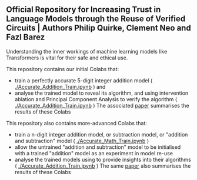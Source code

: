 ## Official Repository for Increasing Trust in Language Models through the Reuse of Verified Circuits | Authors Philip Quirke, Clement Neo and Fazl Barez

Understanding the inner workings of machine learning models like Transformers is vital for their safe and ethical use. 

This repository contains our initial Colabs that:
- train a perfectly accurate 5-digit integer addition model ( [./Accurate_Addition_Train.ipynb](https://github.com/apartresearch/verified_addition/blob/main/Accurate_Addition_Train.ipynb) ) and
- analyse the trained model to reveal its algorithm, and using intervention ablation and Principal Component Analysis to verify the algorithm ( [./Accurate_Addition_Train.ipynb](https://github.com/apartresearch/verified_addition/blob/main/Accurate_Addition_Analyse.ipynb) ) 
The associated [paper](https://arxiv.org/abs/2402.02619) summarises the results of these Colabs 

This repository also contains more-advanced Colabs that:
- train a n-digit integer addition model, or subtraction model, or "addition and subtraction" model ( [./Accurate_Math_Train.ipynb](https://github.com/apartresearch/verified_addition/blob/main/Accurate_Math_Train.ipynb) )
- allow the untrained "addition and subtraction" model to be initialised with a trained "addition" model as an experiment in model re-use 
- analyse the trained models using to provide insights into their algorithms  ( [./Accurate_Addition_Train.ipynb](https://github.com/apartresearch/verified_addition/blob/main/Accurate_Math_Analyse.ipynb) ) 
The same [paper](https://arxiv.org/abs/2402.02619) also summarises the results of these Colabs 
